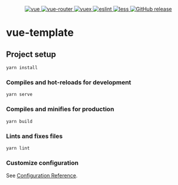 <p align="center">
  <a href="https://github.com/vuejs/vue">
    <img src="https://img.shields.io/badge/vue-2.6.11-brightgreen" alt="vue">
  </a>
  <a href="https://github.com/vuejs/vue-router">
    <img src="https://img.shields.io/badge/vue--router-3.2.0-brightgreen" alt="vue-router">
  </a>
  <a href="https://github.com/vuejs/vuex">
    <img src="https://img.shields.io/badge/vue--vuex-3.4.0-brightgreen" alt="vuex">
  </a>
  <a href="https://github.com/eslint/eslint">
    <img src="https://img.shields.io/badge/eslint-6.7.2-brightgreen" alt="eslint">
  </a>
  <a href="https://github.com/less/less.js">
    <img src="https://img.shields.io/badge/less-3.0.4-brightgreen" alt="less">
  </a>
  <a href="https://github.com/Hongbusi/vue-template">
    <img src="https://img.shields.io/badge/release-0.1.0-red" alt="GitHub release">
  </a>
</p>

# vue-template

## Project setup
```
yarn install
```

### Compiles and hot-reloads for development
```
yarn serve
```

### Compiles and minifies for production
```
yarn build
```

### Lints and fixes files
```
yarn lint
```

### Customize configuration
See [Configuration Reference](https://cli.vuejs.org/config/).
